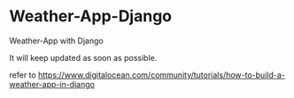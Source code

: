 # Weather-App-Django

Weather-App with Django

It will keep updated as soon as possible.

refer to https://www.digitalocean.com/community/tutorials/how-to-build-a-weather-app-in-django
